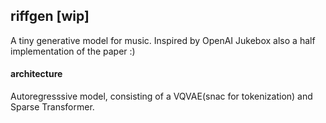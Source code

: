 ## riffgen [wip]

A tiny generative model for music. Inspired by OpenAI Jukebox also a half implementation of the paper :)

#### architecture
Autoregresssive model, consisting of a VQVAE(snac for tokenization) and Sparse Transformer. 
